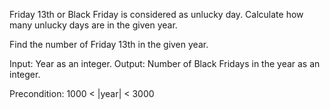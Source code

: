 Friday 13th or Black Friday is considered as unlucky day. Calculate how many unlucky days are in the given year.

Find the number of Friday 13th in the given year.

Input: Year as an integer.
Output: Number of Black Fridays in the year as an integer.

Precondition: 1000 < |year| < 3000